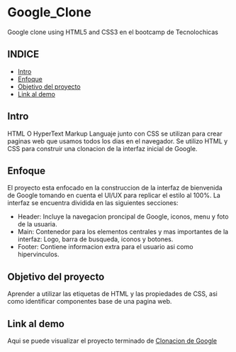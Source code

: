 # Google_Clone
Google clone using HTML5 and CSS3 en el bootcamp de Tecnolochicas

## INDICE
* [Intro](https://github.com/MichelleArceo/Google_Clone#intro)
* [Enfoque](https://github.com/MichelleArceo/Google_Clone#enfoque)
* [Objetivo del proyecto](https://github.com/MichelleArceo/Google_Clone#objetivo-del-proyecto)
* [Link al demo](https://github.com/MichelleArceo/Google_Clone#link-al-demo)

## Intro
HTML O HyperText Markup Languaje junto con CSS se utilizan para crear paginas web que usamos todos los dias en el navegador. Se utilizo HTML y CSS para construir una clonacion de la interfaz inicial de Google.

## Enfoque
El proyecto esta enfocado en la construccion de la interfaz de bienvenida de Google tomando en cuenta el UI/UX para replicar el estilo al 100%. La interfaz se encuentra dividida en las siguientes secciones:

* Header: Incluye la navegacion proncipal de Google, iconos, menu y foto de la usuaria.
* Main: Contenedor para los elementos centrales y mas importantes de la interfaz: Logo, barra de busqueda, iconos y botones.
* Footer: Contiene informacion extra para el usuario asi como hipervinculos.

## Objetivo del proyecto
Aprender a utilizar las etiquetas de HTML y las propiedades de CSS, asi como identificar componentes base de una pagina web.

## Link al demo
Aqui se puede visualizar el proyecto terminado de [Clonacion de Google](https://github.com/MichelleArceo/Google_Clone#link-al-demo)
